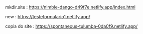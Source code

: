 mkdir.site : https://nimble-dango-d49f7e.netlify.app/index.html

new : https://testeformulario1.netlify.app/

copia do site : https://spontaneous-tulumba-0da0f9.netlify.app/
